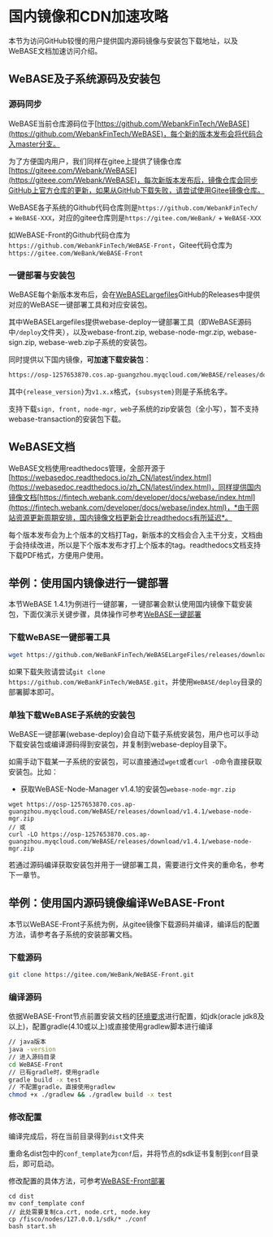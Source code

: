 # 国内镜像和CDN加速攻略
本节为访问GitHub较慢的用户提供国内源码镜像与安装包下载地址，以及WeBASE文档加速访问介绍。

## WeBASE及子系统源码及安装包

### 源码同步

WeBASE当前仓库源码位于[https://github.com/WebankFinTech/WeBASE](https://github.com/WebankFinTech/WeBASE)，每个新的版本发布会将代码合入master分支。

为了方便国内用户，我们同样在gitee上提供了镜像仓库[https://giteee.com/Webank/WeBASE](https://giteee.com/Webank/WeBASE)，每次新版本发布后，镜像仓库会同步GitHub上官方仓库的更新，如果从GitHub下载失败，请尝试使用Gitee镜像仓库。

WeBASE各子系统的Github代码仓库则是`https://github.com/WebankFinTech/` + `WeBASE-XXX`，对应的gitee仓库则是`https://gitee.com/WeBank/` + `WeBASE-XXX`

如WeBASE-Front的Github代码仓库为`https://github.com/WebankFinTech/WeBASE-Front`，Gitee代码仓库为`https://gitee.com/WeBank/WeBASE-Front`

### 一键部署与安装包

WeBASE每个新版本发布后，会在[WeBASELargefiles](https://github.com/WeBankFinTech/WeBASELargefiles/releases)GitHub的Releases中提供对应的WeBASE一键部署工具和对应安装包。

其中WeBASELargefiles提供webase-deploy一键部署工具（即WeBASE源码中`/deploy`文件夹），以及webase-front.zip, webase-node-mgr.zip, webase-sign.zip, webase-web.zip子系统的安装包。

同时提供以下国内镜像，**可加速下载安装包**：
```Bash
https://osp-1257653870.cos.ap-guangzhou.myqcloud.com/WeBASE/releases/download/{release_version}/webase-{subsystem}.zip
```
其中`{release_version}`为`v1.x.x`格式，`{subsystem}`则是子系统名字。

支持下载`sign, front, node-mgr, web`子系统的zip安装包（全小写），暂不支持webase-transaction的安装包下载。

## WeBASE文档

WeBASE文档使用readthedocs管理，全部开源于[https://webasedoc.readthedocs.io/zh_CN/latest/index.html](https://webasedoc.readthedocs.io/zh_CN/latest/index.html)，同样提供国内镜像文档[https://fintech.webank.com/developer/docs/webase/index.html](https://fintech.webank.com/developer/docs/webase/index.html)，*由于网站资源更新周期安排，国内镜像文档更新会比readthedocs有所延迟*。

每个版本发布会为上个版本的文档打Tag，新版本的文档会合入主干分支，文档由于会持续改进，所以是下个版本发布才打上个版本的tag。readthedocs文档支持下载PDF格式，方便用户使用。

## 举例：使用国内镜像进行一键部署

本节WeBASE 1.4.1为例进行一键部署，一键部署会默认使用国内镜像下载安装包，下面仅演示关键步骤，具体操作可参考[WeBASE一键部署](./install.html)

### 下载WeBASE一键部署工具

```bash
wget https://github.com/WeBankFinTech/WeBASELargeFiles/releases/download/v1.4.0/webase-deploy.zip
```

如果下载失败请尝试`git clone https://github.com/WeBankFinTech/WeBASE.git`，并使用`WeBASE/deploy`目录的部署脚本即可。

### 单独下载WeBASE子系统的安装包

WeBASE一键部署(webase-deploy)会自动下载子系统安装包，用户也可以手动下载安装包或编译源码得到安装包，并复制到webase-deploy目录下。

如需手动下载某一子系统的安装包，可以直接通过`wget`或者`curl -O`命令直接获取安装包。比如：

- 获取WeBASE-Node-Manager v1.4.1的安装包`webase-node-mgr.zip`

```
wget https://osp-1257653870.cos.ap-guangzhou.myqcloud.com/WeBASE/releases/download/v1.4.1/webase-node-mgr.zip
// 或
curl -LO https://osp-1257653870.cos.ap-guangzhou.myqcloud.com/WeBASE/releases/download/v1.4.1/webase-node-mgr.zip
```

若通过源码编译获取安装包并用于一键部署工具，需要进行文件夹的重命名，参考下一章节。

## 举例：使用国内源码镜像编译WeBASE-Front

本节以WeBASE-Front子系统为例，从gitee镜像下载源码并编译，编译后的配置方法，请参考各子系统的安装部署文档。

### 下载源码

```bash
git clone https://gitee.com/WeBank/WeBASE-Front.git
```

### 编译源码

依据WeBASE-Front节点前置安装文档的[环境要求](../WeBASE-Front/install.html)进行配置，如jdk(oracle jdk8及以上)，配置gradle(4.10或以上)或直接使用gradlew脚本进行编译

```bash
// java版本
java -version
// 进入源码目录
cd WeBASE-Front
// 已有gradle时，使用gradle
gradle build -x test
// 不配置gradle，直接使用gradlew
chmod +x ./gradlew && ./gradlew build -x test
```

### 修改配置
编译完成后，将在当前目录得到`dist`文件夹

重命名dist包中的`conf_template`为`conf`后，并将节点的sdk证书复制到`conf`目录后，即可启动。

修改配置的具体方法，可参考[WeBASE-Front部署](../WeBASE-Front/install.html)
```
cd dist
mv conf_template conf
// 此处需要复制ca.crt, node.crt, node.key
cp /fisco/nodes/127.0.0.1/sdk/* ./conf
bash start.sh
```
